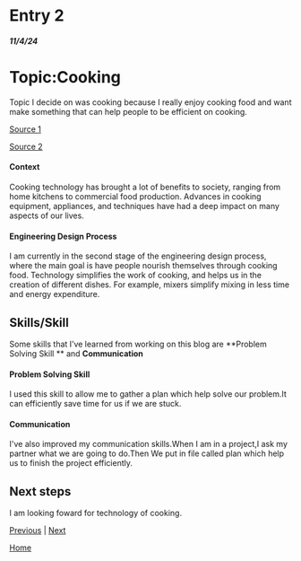 # Entry 2
##### 11/4/24

<h1>Topic:Cooking</h1>
Topic I decide on was cooking because I really enjoy cooking food and want make something that can help people to be efficient on cooking.

<a href="https://chefiq.com/blogs/blog/the-evolution-of-cooking-techniques-with-technology?srsltid=AfmBOorQKiX4FWKXYlliZ8-DcRKKTnU_rrNJmVpC0Y_h5Vfbskc3NW7N">Source 1</a><br>

<a href="https://kansaslivingmagazine.com/articles/2020/03/25/amazing-ways-technology-can-make-cooking-more-enjoyable">Source 2</a><br>
#### Context
Cooking technology has brought a lot of benefits to society, ranging from home kitchens to commercial food production. Advances in cooking equipment, appliances, and techniques have had a deep impact on many aspects of our lives.
#### Engineering Design Process

I am currently in the second stage of the engineering design process, where the main goal is have people nourish themselves through cooking food. Technology simplifies the work of cooking, and helps us in the creation of different dishes. For example, mixers simplify mixing in less time and energy expenditure.
## Skills/Skill

Some skills that I’ve learned from working on this blog are **Problem Solving Skill ** and **Communication**  

#### Problem Solving Skill 
I used this skill to allow me to gather a plan which help solve our problem.It can efficiently save time for us if we are stuck.

#### Communication 
I've also improved my communication skills.When I am in a project,I ask my partner what we are going to do.Then We put in file called plan which help us to finish the project efficiently.




## Next steps

I am looking foward for technology of cooking.

[Previous](entry01.md) | [Next](entry03.md)

[Home](../README.md)
